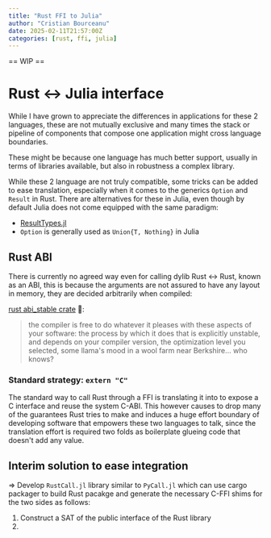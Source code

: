 ```yaml
---
title: "Rust FFI to Julia"
author: "Cristian Bourceanu"
date: 2025-02-11T21:57:00Z
categories: [rust, ffi, julia]
---
```


== WIP ==

# Rust <-> Julia interface

While I have grown to appreciate the differences in applications for these 2
languages, these are not mutually exclusive and many times the stack or pipeline
of components that compose one application might cross language boundaries.

These might be because one language has much better support, usually in terms of
libraries available, but also in robustness a complex library.

While these 2 language are not truly compatible, some tricks can be added to
ease translation, especially when it comes to the generics `Option` and `Result`
in Rust. There are alternatives for these in Julia, even though by default Julia
does not come equipped with the same paradigm:

- [ResultTypes.jl](https://github.com/0x0f0f0f/ResultTypes.jl)
- `Option` is generally used as `Union{T, Nothing}` in Julia


## Rust ABI 

There is currently no agreed way even for calling dylib Rust <-> Rust, known as
an ABI, this is because the arguments are not assured to have any layout in
memory, they are decided arbitrarily when compiled:

[rust abi_stable crate](https://lib.rs/crates/abi_stable) 🤣:
> the compiler is free to do whatever it pleases with these aspects of your
> software: the process by which it does that is explicitly unstable, and
> depends on your compiler version, the optimization level you selected, some
> llama's mood in a wool farm near Berkshire... who knows?

### Standard strategy: `extern "C"`

The standard way to call Rust through a FFI is translating it into to expose a C
interface and reuse the system C-ABI. This however causes to drop many of the
guarantees Rust tries to make and induces a huge effort boundary of developing
software that empowers these two languages to talk, since the translation effort
is required two folds as boilerplate glueing code that doesn't add any
value.

## Interim solution to ease integration

=> Develop `RustCall.jl` library similar to `PyCall.jl` which can use cargo
packager to build Rust pacakge and generate the necessary C-FFI shims for the
two sides as follows:

1. Construct a SAT of the public interface of the Rust library
2. 
